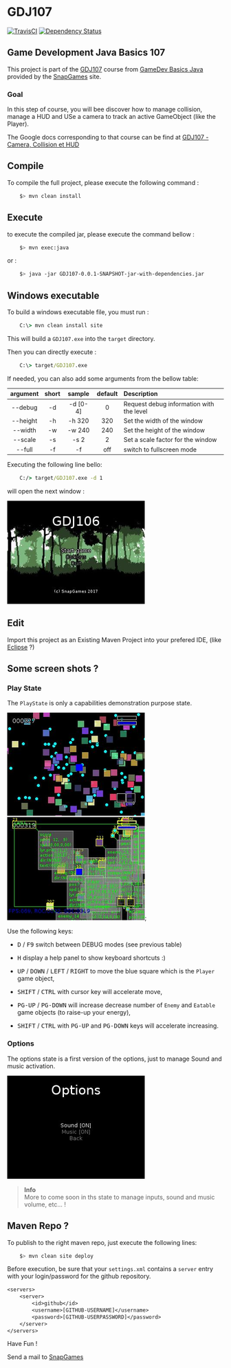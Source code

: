 # GDJ107

[![TravisCI](https://travis-ci.org/SnapGames/GDJ107.svg?branch=develop)](https://travis-ci.org/SnapGames/GDJ107 "open the TravisCI compilation trend") [![Dependency Status](https://www.versioneye.com/user/projects/59dd5fd72de28c2198ef86e9/badge.svg?style=flat-square)](https://www.versioneye.com/user/projects/59dd5fd72de28c2198ef86e9 "Open on VersionEye")

## Game Development Java Basics 107

This project is part of the [GDJ107](https://classroom.google.com/c/NzI2ODQ3NjU2MFpa/t/NzI2Nzg0MjgxNFpa) course from [GameDev Basics
Java](https://classroom.google.com/c/NzI2ODQ3NjU2MFpa "Open the official on-line course") 
provided by the [SnapGames](http://snapgames.fr) site. 

### Goal

In this step of course, you will bee discover how to manage collision, manage a HUD and USe a camera to track an active GameObject (like  the Player).

The Google docs corresponding to that course can be find at [GDJ107 - Camera, Collision et HUD](https://docs.google.com/document/d/1ek1M8tnFkciXyRcTje5ClGWW5Ku_AkKlXOOhDiMWIqg "open the corresponding Google Doc.") 

## Compile

To compile the full project, please execute the following command :

```bash
    $> mvn clean install
```

## Execute

to execute the compiled jar, please execute the command bellow :

```bash
    $> mvn exec:java
```

or :

```bash
    $> java -jar GDJ107-0.0.1-SNAPSHOT-jar-with-dependencies.jar
```

## Windows executable

To build a windows executable file, you must run :

```bat
    C:\> mvn clean install site
```

This will build a `GDJ107.exe` into the `target` directory.

Then you can directly execute :

```bat
    C:\> target/GDJ107.exe
```

If needed, you can also add some arguments from the bellow table:

| argument | short  |  sample     | default | Description                                   |
|:--------:|:------:|:-----------:|:-------:|:----------------------------------------------|
| --debug  |   -d   |  -d \[0-4\] | 0       | Request debug information with the level      |
| --height |   -h   |  -h 320     | 320     | Set the width of the window                   |
| --width  |   -w   |  -w 240     | 240     | Set the height of the window                  |
| --scale  |   -s   |  -s 2       | 2       | Set a scale factor for the window             |
| --full   |   -f   |  -f         | off     | switch to fullscreen mode                     |

Executing the following line bello:

```bat
    C:/> target/GDJ107.exe -d 1
```

will open the next window :

![The welcome title state](src/main/docs/images/screenshot-title.jpg "The welcome title state")


## Edit

Import this project as an Existing Maven Project into your prefered IDE, 
(like [Eclipse](http://www.eclipse.org/downloads "open the eclipse official web download page") ?)


## Some screen shots ?

### Play State

The `PlayState` is only a capabilities demonstration purpose state.

![PlayState with minimum debug info](src/main/docs/images/screenshot-002.jpg "PlayState with minimum debug info") ![PlayState without any debug info](src/main/docs/images/screenshot-008.jpg "PlayState without any debug info");

Use the following keys:

- <kbd>D</kbd> / <kbd>F9</kbd> switch between DEBUG modes (see previous table)
    
- <kbd>H</kbd> display a help panel to show keyboard shortcuts :)    
- <kbd>UP</kbd> / <kbd>DOWN</kbd> / <kbd>LEFT</kbd> / <kbd>RIGHT</kbd> to move the blue square which is the `Player` game object,
- <kbd>SHIFT</kbd> / <kbd>CTRL</kbd> with  cursor key will accelerate move,
- <kbd>PG-UP</kbd> / <kbd>PG-DOWN</kbd> will increase decrease number of `Enemy` and `Eatable` game objects (to raise-up your energy), 
- <kbd>SHIFT</kbd> / <kbd>CTRL</kbd> with <kbd>PG-UP</kbd> and <kbd>PG-DOWN</kbd> keys will accelerate increasing.

### Options

The options state is a first version of the options, just to manage Sound and music activation.

![The options state](src/main/docs/images/screenshot-options.jpg "The options state")

> **Info**<br/>
> More to come soon in ths state to manage inputs, sound  and music volume, etc... !

## Maven Repo ?

To publish to the right maven repo, just execute the following lines:

```bash
    $> mvn clean site deploy
```

Before execution, be sure that your `settings.xml` contains a `server` entry with your login/password for the github repository.

	<servers>
		<server>
			<id>github</id>
			<username>[GITHUB-USERNAME]</username>
			<password>[GITHUB-USERPASSWORD]</password>
		</server>
	</servers>

Have Fun !

Send a mail to [SnapGames](mailto:contact@snapgames.fr?subject=GDJ107 "send a mail to your tutor")


